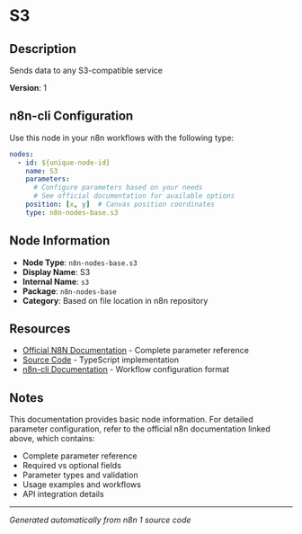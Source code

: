 # S3

## Description

Sends data to any S3-compatible service

**Version**: 1

## n8n-cli Configuration

Use this node in your n8n workflows with the following type:

```yaml
nodes:
  - id: ${unique-node-id}
    name: S3
    parameters:
      # Configure parameters based on your needs
      # See official documentation for available options
    position: [x, y]  # Canvas position coordinates
    type: n8n-nodes-base.s3
```

## Node Information

- **Node Type**: `n8n-nodes-base.s3`
- **Display Name**: S3
- **Internal Name**: `s3`
- **Package**: `n8n-nodes-base`
- **Category**: Based on file location in n8n repository

## Resources

- [Official N8N Documentation](https://docs.n8n.io/integrations/builtin/app-nodes/n8n-nodes-base.s3/) - Complete parameter reference
- [Source Code](https://github.com/n8n-io/n8n/blob/master/packages/nodes-base/nodes/S3/S3.node.ts) - TypeScript implementation
- [n8n-cli Documentation](https://github.com/edenreich/n8n-cli) - Workflow configuration format

## Notes

This documentation provides basic node information. For detailed parameter configuration, 
refer to the official n8n documentation linked above, which contains:

- Complete parameter reference
- Required vs optional fields
- Parameter types and validation
- Usage examples and workflows
- API integration details

---
*Generated automatically from n8n 1 source code*

